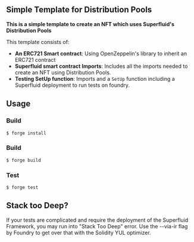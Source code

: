 ## Simple Template for Distribution Pools

**This is a simple template to create an NFT which uses Superfluid's Distribution Pools**

This template consists of:

-   **An ERC721 Smart contract**: Using OpenZeppelin's library to inherit an ERC721 contract
-   **Superfluid smart contract Imports**: Includes all the imports needed to create an NFT using Distribution Pools.
-   **Testing SetUp function**: Imports and a `SetUp` function including a Superfluid deployment to run tests on foundry.

## Usage

### Build

```shell
$ forge install
```

### Build

```shell
$ forge build
```

### Test

```shell
$ forge test
```

## Stack too Deep?

If your tests are complicated and require the deployment of the Superfluid Framework, you may run into "Stack Too Deep" error. Use the --via-ir flag by Foundry to get over that with the Solidity YUL optimizer.
